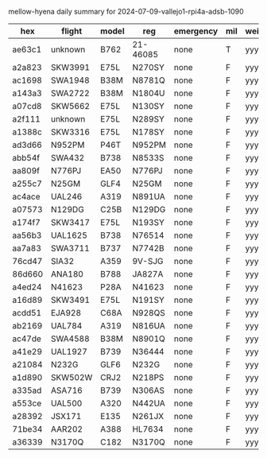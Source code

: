 mellow-hyena daily summary for 2024-07-09-vallejo1-rpi4a-adsb-1090

|hex|flight|model|reg|emergency|mil|weirdo|
|--|--|--|--|--|--|--|
|ae63c1|unknown|B762|21-46085|none|T|yyy|
|a2a823|SKW3991|E75L|N270SY|none|F|yyy|
|ac1698|SWA1948|B38M|N8781Q|none|F|yyy|
|a143a3|SWA2722|B38M|N1804U|none|F|yyy|
|a07cd8|SKW5662|E75L|N130SY|none|F|yyy|
|a2f111|unknown|E75L|N289SY|none|F|yyy|
|a1388c|SKW3316|E75L|N178SY|none|F|yyy|
|ad3d66|N952PM|P46T|N952PM|none|F|yyy|
|abb54f|SWA432|B738|N8533S|none|F|yyy|
|aa809f|N776PJ|EA50|N776PJ|none|F|yyy|
|a255c7|N25GM|GLF4|N25GM|none|F|yyy|
|ac4ace|UAL246|A319|N891UA|none|F|yyy|
|a07573|N129DG|C25B|N129DG|none|F|yyy|
|a174f7|SKW3417|E75L|N193SY|none|F|yyy|
|aa56b3|UAL1625|B738|N76514|none|F|yyy|
|aa7a83|SWA3711|B737|N7742B|none|F|yyy|
|76cd47|SIA32|A359|9V-SJG|none|F|yyy|
|86d660|ANA180|B788|JA827A|none|F|yyy|
|a4ed24|N41623|P28A|N41623|none|F|yyy|
|a16d89|SKW3491|E75L|N191SY|none|F|yyy|
|acdd51|EJA928|C68A|N928QS|none|F|yyy|
|ab2169|UAL784|A319|N816UA|none|F|yyy|
|ac47de|SWA4588|B38M|N8901Q|none|F|yyy|
|a41e29|UAL1927|B739|N36444|none|F|yyy|
|a21084|N232G|GLF6|N232G|none|F|yyy|
|a1d890|SKW502W|CRJ2|N218PS|none|F|yyy|
|a335ad|ASA716|B739|N306AS|none|F|yyy|
|a553ce|UAL500|A320|N442UA|none|F|yyy|
|a28392|JSX171|E135|N261JX|none|F|yyy|
|71be34|AAR202|A388|HL7634|none|F|yyy|
|a36339|N3170Q|C182|N3170Q|none|F|yyy|
